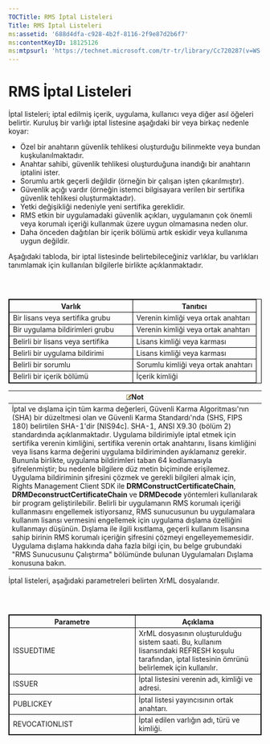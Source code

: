 ```yaml
---
TOCTitle: RMS İptal Listeleri
Title: RMS İptal Listeleri
ms:assetid: '688d4dfa-c928-4b2f-8116-2f9e87d2b6f7'
ms:contentKeyID: 18125126
ms:mtpsurl: 'https://technet.microsoft.com/tr-tr/library/Cc720287(v=WS.10)'
---
```


RMS İptal Listeleri
===================

İptal listeleri; iptal edilmiş içerik, uygulama, kullanıcı veya diğer asıl öğeleri belirtir. Kuruluş bir varlığı iptal listesine aşağıdaki bir veya birkaç nedenle koyar:

-   Özel bir anahtarın güvenlik tehlikesi oluşturduğu bilinmekte veya bundan kuşkulanılmaktadır.
-   Anahtar sahibi, güvenlik tehlikesi oluşturduğuna inandığı bir anahtarın iptalini ister.
-   Sorumlu artık geçerli değildir (örneğin bir çalışan işten çıkarılmıştır).
-   Güvenlik açığı vardır (örneğin istemci bilgisayara verilen bir sertifika güvenlik tehlikesi oluşturmaktadır).
-   Yetki değişikliği nedeniyle yeni sertifika gereklidir.
-   RMS etkin bir uygulamadaki güvenlik açıkları, uygulamanın çok önemli veya korumalı içeriği kullanmak üzere uygun olmamasına neden olur.
-   Daha önceden dağıtılan bir içerik bölümü artık eskidir veya kullanıma uygun değildir.

Aşağıdaki tabloda, bir iptal listesinde belirtebileceğiniz varlıklar, bu varlıkları tanımlamak için kullanılan bilgilerle birlikte açıklanmaktadır.

###  

 
<table style="border:1px solid black;">
<colgroup>
<col width="50%" />
<col width="50%" />
</colgroup>
<thead>
<tr class="header">
<th style="border:1px solid black;" >Varlık</th>
<th style="border:1px solid black;" >Tanıtıcı</th>
</tr>
</thead>
<tbody>
<tr class="odd">
<td style="border:1px solid black;">Bir lisans veya sertifika grubu</td>
<td style="border:1px solid black;">Verenin kimliği veya ortak anahtarı</td>
</tr>
<tr class="even">
<td style="border:1px solid black;">Bir uygulama bildirimleri grubu</td>
<td style="border:1px solid black;">Verenin kimliği veya ortak anahtarı</td>
</tr>
<tr class="odd">
<td style="border:1px solid black;">Belirli bir lisans veya sertifika</td>
<td style="border:1px solid black;">Lisans kimliği veya karması</td>
</tr>
<tr class="even">
<td style="border:1px solid black;">Belirli bir uygulama bildirimi</td>
<td style="border:1px solid black;">Lisans kimliği veya karması</td>
</tr>
<tr class="odd">
<td style="border:1px solid black;">Belirli bir sorumlu</td>
<td style="border:1px solid black;">Sorumlu kimliği veya ortak anahtarı</td>
</tr>
<tr class="even">
<td style="border:1px solid black;">Belirli bir içerik bölümü</td>
<td style="border:1px solid black;">İçerik kimliği</td>
</tr>
</tbody>
</table>
  
| ![](/security-updates/images/Cc720287.note(WS.10).gif)Not                                                                                                                                                                                                                                                                                                                                                                                                                                                                                                                                                                                                                                                                                                                                                                                                                                                                                                                                                                                                                                                                                                                                                                                                                                                                          |  
|-----------------------------------------------------------------------------------------------------------------------------------------------------------------------------------------------------------------------------------------------------------------------------------------------------------------------------------------------------------------------------------------------------------------------------------------------------------------------------------------------------------------------------------------------------------------------------------------------------------------------------------------------------------------------------------------------------------------------------------------------------------------------------------------------------------------------------------------------------------------------------------------------------------------------------------------------------------------------------------------------------------------------------------------------------------------------------------------------------------------------------------------------------------------------------------------------------------------------------------------------------------------------------------------------------------------------------------------------|  
| İptal ve dışlama için tüm karma değerleri, Güvenli Karma Algoritması'nın (SHA) bir düzeltmesi olan ve Güvenli Karma Standardı'nda (SHS, FIPS 180) belirtilen SHA-1'dir \[NIS94c\]. SHA-1, ANSI X9.30 (bölüm 2) standardında açıklanmaktadır. Uygulama bildirimiyle iptal etmek için sertifika verenin kimliğini, sertifika verenin ortak anahtarını, lisans kimliğini veya lisans karma değerini uygulama bildiriminden ayıklamanız gerekir. Bununla birlikte, uygulama bildirimleri taban 64 kodlamasıyla şifrelenmiştir; bu nedenle bilgilere düz metin biçiminde erişilemez. Uygulama bildiriminin şifresini çözmek ve gerekli bilgileri almak için, Rights Management Client SDK ile **DRMConstructCertificateChain**, **DRMDeconstructCertificateChain** ve **DRMDecode** yöntemleri kullanılarak bir program geliştirilebilir. Belirli bir uygulamanın RMS korumalı içeriği kullanmasını engellemek istiyorsanız, RMS sunucusunun bu uygulamalara kullanım lisansı vermesini engellemek için uygulama dışlama özelliğini kullanmayı düşünün. Dışlama ile ilgili kısıtlama, geçerli kullanım lisansına sahip birinin RMS korumalı içeriğin şifresini çözmeyi engelleyememesidir. Uygulama dışlama hakkında daha fazla bilgi için, bu belge grubundaki "RMS Sunucusunu Çalıştırma" bölümünde bulunan Uygulamaları Dışlama konusuna bakın. |
  
İptal listeleri, aşağıdaki parametreleri belirten XrML dosyalarıdır.
  
###  

 
<table style="border:1px solid black;">
<colgroup>
<col width="50%" />
<col width="50%" />
</colgroup>
<thead>
<tr class="header">
<th style="border:1px solid black;" >Parametre</th>
<th style="border:1px solid black;" >Açıklama</th>
</tr>
</thead>
<tbody>
<tr class="odd">
<td style="border:1px solid black;">ISSUEDTIME</td>
<td style="border:1px solid black;">XrML dosyasının oluşturulduğu sistem saati. Bu, kullanım lisansındaki REFRESH koşulu tarafından, iptal listesinin ömrünü belirlemek için kullanılır.</td>
</tr>
<tr class="even">
<td style="border:1px solid black;">ISSUER</td>
<td style="border:1px solid black;">İptal listesini verenin adı, kimliği ve adresi.</td>
</tr>
<tr class="odd">
<td style="border:1px solid black;">PUBLICKEY</td>
<td style="border:1px solid black;">İptal listesi yayıncısının ortak anahtarı.</td>
</tr>
<tr class="even">
<td style="border:1px solid black;">REVOCATIONLIST</td>
<td style="border:1px solid black;">İptal edilen varlığın adı, türü ve kimliği.</td>
</tr>
</tbody>
</table>
